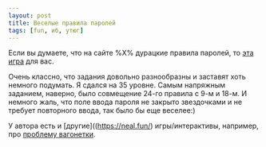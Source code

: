 ```yaml
---
layout: post
title: Веселые правила паролей
tags: [fun, иб, утюг]
---
```

Если вы думаете, что на сайте %X% дурацкие правила паролей, то [эта игра](https://neal.fun/password-game/) для вас.

Очень классно, что задания довольно разнообразны и заставят хоть немного подумать. Я сдался на 35 уровне. Самым напряжным заданием, наверно, было совмещение 24-го правила с 9-м и 18-м. И немного жаль, что поле ввода пароля не закрыто звездочками и не требует повторного ввода, так было бы еще веселее:)

У автора есть и [другие]((https://neal.fun/) игры/интерактивы, например, про [проблему вагонетки](https://neal.fun/absurd-trolley-problems/).
